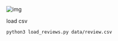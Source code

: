 ![img](https://github.com/delitamakanda/my-elearning/blob/master/resources/staff_l.jpg?raw=true)


load csv

```bash
python3 load_reviews.py data/review.csv
```
